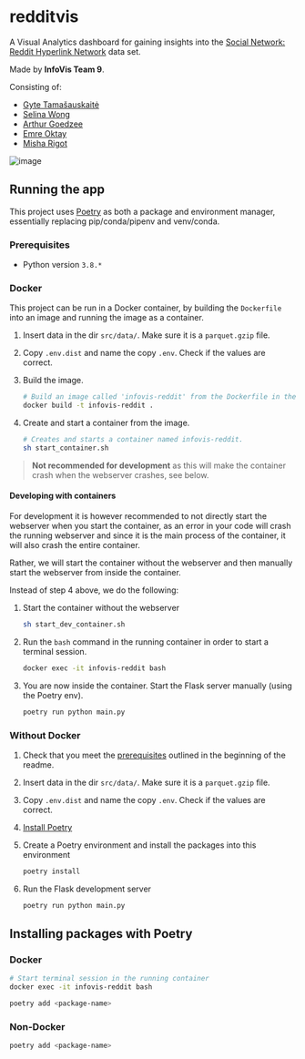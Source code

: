 # redditvis

A Visual Analytics dashboard for gaining insights into the [Social Network: Reddit Hyperlink Network](https://snap.stanford.edu/data/soc-RedditHyperlinks.html) data set.

Made by **InfoVis Team 9**.

Consisting of:

- [Gyte Tamašauskaitė](https://github.com/gtama7)
- [Selina Wong](https://github.com/seliinaa)
- [Arthur Goedzee](https://github.com/AGoetzee)
- [Emre Oktay](https://github.com/EmoktayrE)
- [Misha Rigot](https://github.com/misharigot)

![image](https://user-images.githubusercontent.com/15928604/113339656-14656c00-932b-11eb-90e1-0f90d8808d57.png)

## Running the app

This project uses [Poetry](https://python-poetry.org/) as both a package and environment manager, essentially replacing pip/conda/pipenv and venv/conda.

### Prerequisites

- Python version `3.8.*`

### Docker

This project can be run in a Docker container, by building the `Dockerfile` into an image and running the image as a container.

1. Insert data in the dir `src/data/`. Make sure it is a `parquet.gzip` file.

1. Copy `.env.dist` and name the copy `.env`. Check if the values are correct.

1. Build the image.

    ```bash
    # Build an image called 'infovis-reddit' from the Dockerfile in the current directory '.'
    docker build -t infovis-reddit . 
    ```
1. Create and start a container from the image.

    ```bash
    # Creates and starts a container named infovis-reddit.
    sh start_container.sh
    ```

> **Not recommended for development** as this will make the container crash when the webserver crashes, see below.

#### Developing with containers

For development it is however recommended to not directly start the webserver when you start the container, as an error in your code will crash the running webserver and since it is the main process of the container, it will also crash the entire container. 

Rather, we will start the container without the webserver and then manually start the webserver from inside the container.

Instead of step 4 above, we do the following:

1. Start the container without the webserver
   
    ```bash
    sh start_dev_container.sh
    ```

1. Run the `bash` command in the running container in order to start a terminal session.

    ```bash
    docker exec -it infovis-reddit bash
    ```

1. You are now inside the container. Start the Flask server manually (using the Poetry env).

    ```bash
    poetry run python main.py
    ```

### Without Docker

1. Check that you meet the [prerequisites](#prerequisites) outlined in the beginning of the readme.
1. Insert data in the dir `src/data/`. Make sure it is a `parquet.gzip` file.
1. Copy `.env.dist` and name the copy `.env`. Check if the values are correct.
1. [Install Poetry](https://python-poetry.org/docs/#installation)
1. Create a Poetry environment and install the packages into this environment

    ```bash
    poetry install
    ```

1. Run the Flask development server

    ```bash
    poetry run python main.py
    ```

## Installing packages with Poetry

### Docker

```bash
# Start terminal session in the running container
docker exec -it infovis-reddit bash

poetry add <package-name>
```

### Non-Docker

```bash
poetry add <package-name>
```
